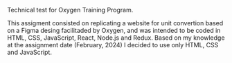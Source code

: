 Technical test for Oxygen Training Program.

This assigment consisted on replicating a website for unit convertion based on a Figma desing facilitaded by Oxygen, and was intended to be coded in HTML, CSS, JavaScript, React, Node.js and Redux.
Based on my knowledge at the assignment date (February, 2024) I decided to use only HTML, CSS and JavaScript.
